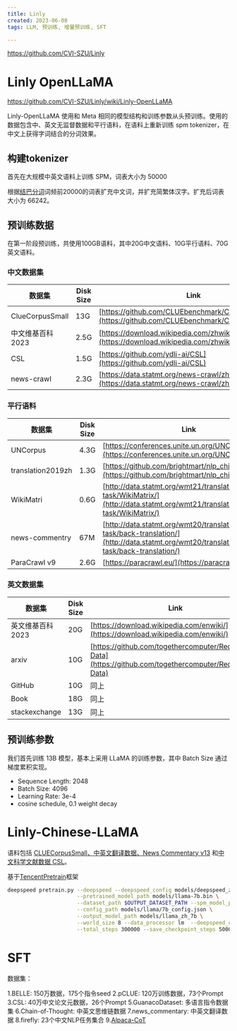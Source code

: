```yaml
---
title: Linly
created: 2023-06-08
tags: LLM, 预训练, 增量预训练, SFT

---
```


https://github.com/CVI-SZU/Linly

# Linly OpenLLaMA

https://github.com/CVI-SZU/Linly/wiki/Linly-OpenLLaMA

Linly-OpenLLaMA 使用和 Meta 相同的模型结构和训练参数从头预训练。使用的数据包含中、英文无监督数据和平行语料，在语料上重新训练 spm tokenizer，在中文上获得字词结合的分词效果。

## 构建tokenizer

首先在大规模中英文语料上训练 SPM，词表大小为 50000

根据[结巴分词](https://github.com/fxsjy/jieba)词频前20000的词表扩充中文词，并扩充简繁体汉字。扩充后词表大小为 66242。

## 预训练数据

在第一阶段预训练，共使用100GB语料，其中20G中文语料、10G平行语料、70G英文语料。

### 中文数据集

|数据集|Disk Size|Link|
|---|---|---|
|ClueCorpusSmall|13G|[https://github.com/CLUEbenchmark/CLUECorpus2020](https://github.com/CLUEbenchmark/CLUECorpus2020)|
|中文维基百科 2023|2.5G|[https://download.wikipedia.com/zhwiki/](https://download.wikipedia.com/zhwiki/)|
|CSL|1.5G|[https://github.com/ydli-ai/CSL](https://github.com/ydli-ai/CSL)|
|news-crawl|2.3G|[https://data.statmt.org/news-crawl/zh/](https://data.statmt.org/news-crawl/zh/)|

### 平行语料

|数据集|Disk Size|Link|
|---|---|---|
|UNCorpus|4.3G|[https://conferences.unite.un.org/UNCorpus](https://conferences.unite.un.org/UNCorpus)|
|translation2019zh|1.3G|[https://github.com/brightmart/nlp_chinese_corpus](https://github.com/brightmart/nlp_chinese_corpus)|
|WikiMatri|0.6G|[http://data.statmt.org/wmt21/translation-task/WikiMatrix/](http://data.statmt.org/wmt21/translation-task/WikiMatrix/)|
|news-commentry|67M|[http://data.statmt.org/wmt20/translation-task/back-translation/](http://data.statmt.org/wmt20/translation-task/back-translation/)|
|ParaCrawl v9|2.6G|[https://paracrawl.eu/](https://paracrawl.eu/)|

### 英文数据集

|数据集|Disk Size|Link|
|---|---|---|
|英文维基百科 2023|20G|[https://download.wikipedia.com/enwiki/](https://download.wikipedia.com/enwiki/)|
|arxiv|10G|[https://github.com/togethercomputer/RedPajama-Data](https://github.com/togethercomputer/RedPajama-Data)|
|GitHub|10G|同上|
|Book|18G|同上|
|stackexchange|13G|同上|

## 预训练参数

我们首先训练 13B 模型，基本上采用 LLaMA 的训练参数，其中 Batch Size 通过梯度累积实现。

- Sequence Length: 2048
- Batch Size: 4096
- Learning Rate: 3e-4
- cosine schedule, 0.1 weight decay

# Linly-Chinese-LLaMA

语料包括 [CLUECorpusSmall、中英文翻译数据、News Commentary v13](https://github.com/dbiir/UER-py/wiki/%E9%A2%84%E8%AE%AD%E7%BB%83%E6%95%B0%E6%8D%AE) 和[中文科学文献数据 CSL](https://github.com/ydli-ai/CSL)。

基于[TencentPretrain](https://github.com/Tencent/TencentPretrain)框架

```bash
deepspeed pretrain.py --deepspeed --deepspeed_config models/deepspeed_zero3_config.json --enable_zero3 \
                      --pretrained_model_path models/llama-7b.bin \
                      --dataset_path $OUTPUT_DATASET_PATH --spm_model_path $LLaMA_PATH/tokenizer.model \
                      --config_path models/llama/7b_config.json \
                      --output_model_path models/llama_zh_7b \
                      --world_size 8 --data_processor lm  --deepspeed_checkpoint_activations \
                      --total_steps 300000 --save_checkpoint_steps 5000 --batch_size 24
```



# SFT

数据集：

1.BELLE: 150万数据，175个指令seed
2.pCLUE: 120万训练数据，73个Prompt
3.CSL: 40万中文论文元数据，26个Prompt
5.GuanacoDataset: 多语言指令数据集
6.Chain-of-Thought: 中英文思维链数据
7.news_commentary: 中英文翻译数据
8.firefly: 23个中文NLP任务集合
9.[Alpaca-CoT](https://github.com/PhoebusSi/Alpaca-CoT/tree/main)

